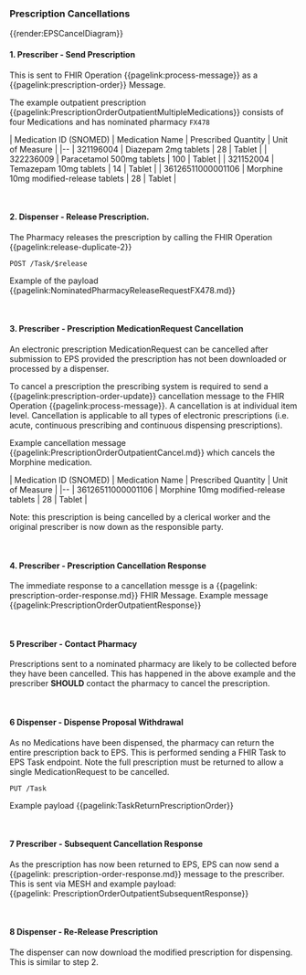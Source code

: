 ### Prescription Cancellations

{{render:EPSCancelDiagram}}


#### 1. Prescriber - Send Prescription


This is sent to FHIR Operation {{pagelink:process-message}} as a 
{{pagelink:prescription-order}} Message.

The example outpatient prescription {{pagelink:PrescriptionOrderOutpatientMultipleMedications}} consists of four Medications and has nominated pharmacy `FX478` 


| Medication ID (SNOMED) | Medication Name | Prescribed Quantity | Unit of Measure |
|--
| 321196004 | Diazepam 2mg tablets | 28 | Tablet |
| 322236009 | Paracetamol 500mg tablets | 100 | Tablet |
| 321152004 | Temazepam 10mg tablets | 14 | Tablet |
| 36126511000001106 | Morphine 10mg modified-release tablets | 28 | Tablet |

<br>

#### 2. Dispenser - Release Prescription.


The Pharmacy releases the prescription by calling the FHIR Operation {{pagelink:release-duplicate-2}}

`POST /Task/$release`

Example of the payload {{pagelink:NominatedPharmacyReleaseRequestFX478.md}}

<br>

#### 3. Prescriber - Prescription MedicationRequest Cancellation

An electronic prescription MedicationRequest can be cancelled after submission to EPS provided the prescription has not been downloaded or processed by a dispenser.

To cancel a prescription the prescribing system is required to send a {{pagelink:prescription-order-update}} 
cancellation message to the FHIR Operation {{pagelink:process-message}}. 
A cancellation is at individual item level. Cancellation is applicable to all types of electronic prescriptions (i.e. acute, continuous prescribing and continuous dispensing prescriptions).

Example cancellation message {{pagelink:PrescriptionOrderOutpatientCancel.md}} which cancels the Morphine medication.

| Medication ID (SNOMED) | Medication Name | Prescribed Quantity | Unit of Measure |
|--
| 36126511000001106 | Morphine 10mg modified-release tablets | 28 | Tablet |

Note: this prescription is being cancelled by a clerical worker and the original prescriber is now down as the responsible party.

<br>

#### 4. Prescriber - Prescription Cancellation Response

The immediate response to a cancellation messge is a {{pagelink: prescription-order-response.md}} FHIR Message.
Example message {{pagelink:PrescriptionOrderOutpatientResponse}}

<br>

#### 5 Prescriber - Contact Pharmacy

Prescriptions sent to a nominated pharmacy are likely to be collected before they have been cancelled. This has happened in the above example and the prescriber **SHOULD** contact the pharmacy to cancel the prescription.

<br>

#### 6 Dispenser - Dispense Proposal Withdrawal

As no Medications have been dispensed, the pharmacy can return the entire prescription back to EPS. This is performed sending a FHIR Task to EPS Task endpoint. Note the full prescription must be returned to allow a single MedicationRequest to be cancelled.

`PUT /Task`

Example payload {{pagelink:TaskReturnPrescriptionOrder}}

<br>

#### 7 Prescriber - Subsequent Cancellation Response

As the prescription has now been returned to EPS, EPS can now send a {{pagelink: prescription-order-response.md}} message to the prescriber. This is sent via MESH and example payload:  
{{pagelink: PrescriptionOrderOutpatientSubsequentResponse}}

<br>

#### 8 Dispenser - Re-Release Prescription

The dispenser can now download the modified prescription for dispensing. This is similar to step 2.


